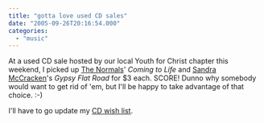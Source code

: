 ```yaml
---
title: "gotta love used CD sales"
date: "2005-09-26T20:16:54.000"
categories: 
  - "music"
---
```


At a used CD sale hosted by our local Youth for Christ chapter this weekend, I picked up [The Normals](http://www.thenormals.com/)' _Coming to Life_ and [Sandra McCracken](http://www.sandramccracken.com)'s _Gypsy Flat Road_ for $3 each. SCORE! Dunno why somebody would want to get rid of 'em, but I'll be happy to take advantage of that choice. :-)

I'll have to go update my [CD wish list](http://rmfo-blogs.com/cakeboy/2005/08/22/my-cd-wish-list/).
